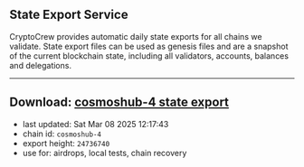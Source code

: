 ## State Export Service
CryptoCrew provides automatic daily state exports for all chains we validate. State export files can be used as genesis files and are a snapshot of the current blockchain state, including all validators, accounts, balances and delegations.

---
**Download: [cosmoshub-4 state export](https://dl-eu2.ccvalidators.com/SERVICE/cosmoshub/cosmoshub-4_export_24736740.json)**
---

- last updated: Sat Mar 08 2025 12:17:43
- chain id: `cosmoshub-4`
- export height: `24736740`
- use for: airdrops, local tests, chain recovery
